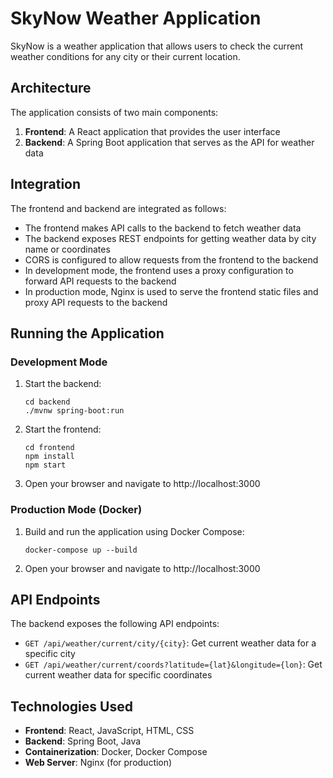 # SkyNow Weather Application

SkyNow is a weather application that allows users to check the current weather conditions for any city or their current location.

## Architecture

The application consists of two main components:

1. **Frontend**: A React application that provides the user interface
2. **Backend**: A Spring Boot application that serves as the API for weather data

## Integration

The frontend and backend are integrated as follows:

- The frontend makes API calls to the backend to fetch weather data
- The backend exposes REST endpoints for getting weather data by city name or coordinates
- CORS is configured to allow requests from the frontend to the backend
- In development mode, the frontend uses a proxy configuration to forward API requests to the backend
- In production mode, Nginx is used to serve the frontend static files and proxy API requests to the backend

## Running the Application

### Development Mode

1. Start the backend:
   ```
   cd backend
   ./mvnw spring-boot:run
   ```

2. Start the frontend:
   ```
   cd frontend
   npm install
   npm start
   ```

3. Open your browser and navigate to http://localhost:3000

### Production Mode (Docker)

1. Build and run the application using Docker Compose:
   ```
   docker-compose up --build
   ```

2. Open your browser and navigate to http://localhost:3000

## API Endpoints

The backend exposes the following API endpoints:

- `GET /api/weather/current/city/{city}`: Get current weather data for a specific city
- `GET /api/weather/current/coords?latitude={lat}&longitude={lon}`: Get current weather data for specific coordinates

## Technologies Used

- **Frontend**: React, JavaScript, HTML, CSS
- **Backend**: Spring Boot, Java
- **Containerization**: Docker, Docker Compose
- **Web Server**: Nginx (for production)